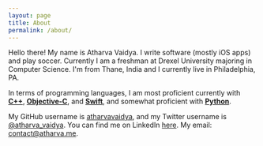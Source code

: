 ```yaml
---
layout: page
title: About
permalink: /about/
---
```


Hello there! My name is Atharva Vaidya. I write software (mostly iOS apps) and play soccer. Currently I am a freshman at Drexel University majoring in Computer Science. I'm from Thane, India and I currently live in Philadelphia, PA.


In terms of programming languages, I am most proficient currently with **[C++](https://en.wikipedia.org/wiki/C%2B%2B)**, **[Objective-C](https://developer.apple.com/library/mac/documentation/Cocoa/Conceptual/ProgrammingWithObjectiveC/Introduction/Introduction.html)**, and **[Swift](https://developer.apple.com/swift/)**, and somewhat proficient with **[Python](https://www.python.org/)**.


My GitHub username is [atharvavaidya](https://github.com/atharvavaidya/), and my Twitter username is [@atharva_vaidya](https://twitter.com/atharva_vaidya). You can find me on LinkedIn [here](https://www.linkedin.com/in/atharvavaidya). My email: [contact@atharva.me](mailto:contact@atharva.me).
